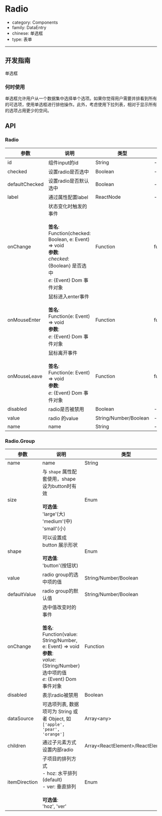 # Radio

-   category: Components
-   family: DataEntry
-   chinese: 单选框
-   type: 表单

---

## 开发指南

单选框

### 何时使用

单选框允许用户从一个数据集中选择单个选项。如果你觉得用户需要并排看到所有的可选项，使用单选框进行排他操作。此外，考虑使用下拉列表，相对于显示所有的选项占用更少的空间。

## API

### Radio

| 参数             | 说明                                                                                                                                         | 类型                    | 默认值       |
| -------------- | ------------------------------------------------------------------------------------------------------------------------------------------ | --------------------- | --------- |
| id             | 组件input的id                                                                                                                                 | String                | -         |
| checked        | 设置radio是否选中                                                                                                                                | Boolean               | -         |
| defaultChecked | 设置radio是否默认选中                                                                                                                              | Boolean               | -         |
| label          | 通过属性配置label                                                                                                                                | ReactNode             | -         |
| onChange       | 状态变化时触发的事件<br><br>**签名**:<br>Function(checked: Boolean, e: Event) => void<br>**参数**:<br>_checked_: {Boolean} 是否选中<br>_e_: {Event} Dom 事件对象 | Function              | func.noop |
| onMouseEnter   | 鼠标进入enter事件<br><br>**签名**:<br>Function(e: Event) => void<br>**参数**:<br>_e_: {Event} Dom 事件对象                                               | Function              | func.noop |
| onMouseLeave   | 鼠标离开事件<br><br>**签名**:<br>Function(e: Event) => void<br>**参数**:<br>_e_: {Event} Dom 事件对象                                                    | Function              | func.noop |
| disabled       | radio是否被禁用                                                                                                                                 | Boolean               | -         |
| value          | radio 的value                                                                                                                               | String/Number/Boolean | -         |
| name           | name                                                                                                                                       | String                | -         |

### Radio.Group

| 参数            | 说明                                                                                                                                                 | 类型                                  | 默认值       |
| ------------- | -------------------------------------------------------------------------------------------------------------------------------------------------- | ----------------------------------- | --------- |
| name          | name                                                                                                                                               | String                              | -         |
| size          | 与 `shape` 属性配套使用，shape设为button时有效<br><br>**可选值**:<br>'large'(大)<br>'medium'(中)<br>'small'(小)                                                       | Enum                                | 'medium'  |
| shape         | 可以设置成 button 展示形状<br><br>**可选值**:<br>'button'(按钮状)                                                                                                 | Enum                                | -         |
| value         | radio group的选中项的值                                                                                                                                  | String/Number/Boolean               | -         |
| defaultValue  | radio group的默认值                                                                                                                                    | String/Number/Boolean               | -         |
| onChange      | 选中值改变时的事件<br><br>**签名**:<br>Function(value: String/Number, e: Event) => void<br>**参数**:<br>_value_: {String/Number} 选中项的值<br>_e_: {Event} Dom 事件对象 | Function                            | () => { } |
| disabled      | 表示radio被禁用                                                                                                                                         | Boolean                             | -         |
| dataSource    | 可选项列表, 数据项可为 String 或者 Object, 如 `['apple', 'pear', 'orange']`                                                                                     | Array&lt;any>                       | \[]       |
| children      | 通过子元素方式设置内部radio                                                                                                                                   | Array&lt;ReactElement>/ReactElement | -         |
| itemDirection | 子项目的排列方式<br>- hoz: 水平排列 (default)<br>- ver: 垂直排列<br><br>**可选值**:<br>'hoz', 'ver'                                                                   | Enum                                | 'hoz'     |
